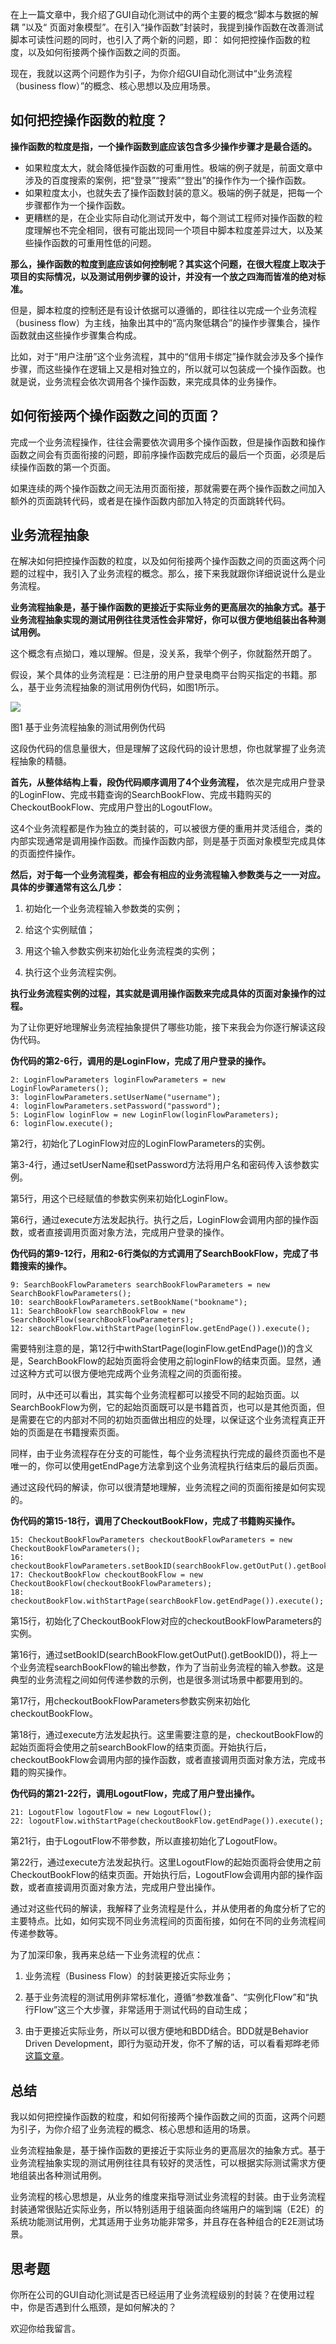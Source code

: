 在上一篇文章中，我介绍了GUI自动化测试中的两个主要的概念“脚本与数据的解耦 ”以及“ 页面对象模型”。在引入“操作函数”封装时，我提到操作函数在改善测试脚本可读性问题的同时，也引入了两个新的问题，即： 如何把控操作函数的粒度，以及如何衔接两个操作函数之间的页面。

现在，我就以这两个问题作为引子，为你介绍GUI自动化测试中“业务流程（business flow）”的概念、核心思想以及应用场景。

## 如何把控操作函数的粒度？

**操作函数的粒度是指，一个操作函数到底应该包含多少操作步骤才是最合适的。**

- 如果粒度太大，就会降低操作函数的可重用性。极端的例子就是，前面文章中涉及的百度搜索的案例，把“登录”“搜索”“登出”的操作作为一个操作函数。
- 如果粒度太小，也就失去了操作函数封装的意义。极端的例子就是，把每一个步骤都作为一个操作函数。
- 更糟糕的是，在企业实际自动化测试开发中，每个测试工程师对操作函数的粒度理解也不完全相同，很有可能出现同一个项目中脚本粒度差异过大，以及某些操作函数的可重用性低的问题。

**那么，操作函数的粒度到底应该如何控制呢？其实这个问题，在很大程度上取决于项目的实际情况，以及测试用例步骤的设计，并没有一个放之四海而皆准的绝对标准。**

但是，脚本粒度的控制还是有设计依据可以遵循的，即往往以完成一个业务流程（business flow）为主线，抽象出其中的“高内聚低耦合”的操作步骤集合，操作函数就由这些操作步骤集合构成。

比如，对于“用户注册”这个业务流程，其中的“信用卡绑定”操作就会涉及多个操作步骤，而这些操作在逻辑上又是相对独立的，所以就可以包装成一个操作函数。也就是说，业务流程会依次调用各个操作函数，来完成具体的业务操作。

## 如何衔接两个操作函数之间的页面？

完成一个业务流程操作，往往会需要依次调用多个操作函数，但是操作函数和操作函数之间会有页面衔接的问题，即前序操作函数完成后的最后一个页面，必须是后续操作函数的第一个页面。

如果连续的两个操作函数之间无法用页面衔接，那就需要在两个操作函数之间加入额外的页面跳转代码，或者是在操作函数内部加入特定的页面跳转代码。

## 业务流程抽象

在解决如何把控操作函数的粒度，以及如何衔接两个操作函数之间的页面这两个问题的过程中，我引入了业务流程的概念。那么，接下来我就跟你详细说说什么是业务流程。

**业务流程抽象是，基于操作函数的更接近于实际业务的更高层次的抽象方式。基于业务流程抽象实现的测试用例往往灵活性会非常好，你可以很方便地组装出各种测试用例。**

这个概念有点拗口，难以理解。但是，没关系，我举个例子，你就豁然开朗了。

假设，某个具体的业务流程是：已注册的用户登录电商平台购买指定的书籍。那么，基于业务流程抽象的测试用例伪代码，如图1所示。

![](https://static001.geekbang.org/resource/image/a7/46/a7b02e628552dd97070c90058b755a46.png?wh=902*448)

图1 基于业务流程抽象的测试用例伪代码

这段伪代码的信息量很大，但是理解了这段代码的设计思想，你也就掌握了业务流程抽象的精髓。

**首先，从整体结构上看，段伪代码顺序调用了4个业务流程，** 依次是完成用户登录的LoginFlow、完成书籍查询的SearchBookFlow、完成书籍购买的CheckoutBookFlow、完成用户登出的LogoutFlow。

这4个业务流程都是作为独立的类封装的，可以被很方便的重用并灵活组合，类的内部实现通常是调用操作函数。而操作函数内部，则是基于页面对象模型完成具体的页面控件操作。

**然后，对于每一个业务流程类，都会有相应的业务流程输入参数类与之一一对应。具体的步骤通常有这么几步：**

1. 初始化一个业务流程输入参数类的实例；

2. 给这个实例赋值；

3. 用这个输入参数实例来初始化业务流程类的实例；

4. 执行这个业务流程实例。


**执行业务流程实例的过程，其实就是调用操作函数来完成具体的页面对象操作的过程。**

为了让你更好地理解业务流程抽象提供了哪些功能，接下来我会为你逐行解读这段伪代码。

**伪代码的第2-6行，调用的是LoginFlow，完成了用户登录的操作。**

```
2: LoginFlowParameters loginFlowParameters = new LoginFlowParameters();
3: loginFlowParameters.setUserName("username");
4: loginFlowParameters.setPassword("password");
5: LoginFlow loginFlow = new LoginFlow(loginFlowParameters);
6: loginFlow.execute();

```

第2行，初始化了LoginFlow对应的LoginFlowParameters的实例。

第3-4行，通过setUserName和setPassword方法将用户名和密码传入该参数实例。

第5行，用这个已经赋值的参数实例来初始化LoginFlow。

第6行，通过execute方法发起执行。执行之后，LoginFlow会调用内部的操作函数，或者直接调用页面对象方法，完成用户登录的操作。

**伪代码的第9-12行，用和2-6行类似的方式调用了SearchBookFlow，完成了书籍搜索的操作。**

```
9: SearchBookFlowParameters searchBookFlowParameters = new SearchBookFlowParameters();
10: searchBookFlowParameters.setBookName("bookname");
11: SearchBookFlow searchBookFlow = new SearchBookFlow(searchBookFlowParameters);
12: searchBookFlow.withStartPage(loginFlow.getEndPage()).execute();

```

需要特别注意的是，第12行中withStartPage(loginFlow.getEndPage())的含义是，SearchBookFlow的起始页面将会使用之前loginFlow的结束页面。显然，通过这种方式可以很方便地完成两个业务流程之间的页面衔接。

同时，从中还可以看出，其实每个业务流程都可以接受不同的起始页面。以SearchBookFlow为例，它的起始页面既可以是书籍首页，也可以是其他页面，但是需要在它的内部对不同的初始页面做出相应的处理，以保证这个业务流程真正开始的页面是在书籍搜索页面。

同样，由于业务流程存在分支的可能性，每个业务流程执行完成的最终页面也不是唯一的，你可以使用getEndPage方法拿到这个业务流程执行结束后的最后页面。

通过这段代码的解读，你可以很清楚地理解，业务流程之间的页面衔接是如何实现的。

**伪代码的第15-18行，调用了CheckoutBookFlow，完成了书籍购买操作。**

```
15: CheckoutBookFlowParameters checkoutBookFlowParameters = new CheckoutBookFlowParameters();
16: checkoutBookFlowParameters.setBookID(searchBookFlow.getOutPut().getBookID());
17: CheckoutBookFlow checkoutBookFlow = new CheckoutBookFlow(checkoutBookFlowParameters);
18: checkoutBookFlow.withStartPage(searchBookFlow.getEndPage()).execute();

```

第15行，初始化了CheckoutBookFlow对应的checkoutBookFlowParameters的实例。

第16行，通过setBookID(searchBookFlow.getOutPut().getBookID())，将上一个业务流程searchBookFlow的输出参数，作为了当前业务流程的输入参数。这是典型的业务流程之间如何传递参数的示例，也是很多测试场景中都要用到的。

第17行，用checkoutBookFlowParameters参数实例来初始化checkoutBookFlow。

第18行，通过execute方法发起执行。这里需要注意的是，checkoutBookFlow的起始页面将会使用之前searchBookFlow的结束页面。开始执行后，checkoutBookFlow会调用内部的操作函数，或者直接调用页面对象方法，完成书籍的购买操作。

**伪代码的第21-22行，调用LogoutFlow，完成了用户登出操作。**

```
21: LogoutFlow logoutFlow = new LogoutFlow();
22: logoutFlow.withStartPage(checkoutBookFlow.getEndPage()).execute();

```

第21行，由于LogoutFlow不带参数，所以直接初始化了LogoutFlow。

第22行，通过execute方法发起执行。这里LogoutFlow的起始页面将会使用之前CheckoutBookFlow的结束页面。开始执行后，LogoutFlow会调用内部的操作函数，或者直接调用页面对象方法，完成用户登出操作。

通过对这些代码的解读，我解释了业务流程是什么，并从使用者的角度分析了它的主要特点。比如，如何实现不同业务流程间的页面衔接，如何在不同的业务流程间传递参数等。

为了加深印象，我再来总结一下业务流程的优点：

1. 业务流程（Business Flow）的封装更接近实际业务；

2. 基于业务流程的测试用例非常标准化，遵循“参数准备”、“实例化Flow”和“执行Flow”这三个大步骤，非常适用于测试代码的自动生成；

3. 由于更接近实际业务，所以可以很方便地和BDD结合。BDD就是Behavior Driven Development，即行为驱动开发，你不了解的话，可以看看郑晔老师 [这篇文章](https://time.geekbang.org/column/article/417462)。


## 总结

我以如何把控操作函数的粒度，和如何衔接两个操作函数之间的页面，这两个问题为引子，为你介绍了业务流程的概念、核心思想和适用的场景。

业务流程抽象是，基于操作函数的更接近于实际业务的更高层次的抽象方式。基于业务流程抽象实现的测试用例往往具有较好的灵活性，可以根据实际测试需求方便地组装出各种测试用例。

业务流程的核心思想是，从业务的维度来指导测试业务流程的封装。由于业务流程封装通常很贴近实际业务，所以特别适用于组装面向终端用户的端到端（E2E）的系统功能测试用例，尤其适用于业务功能非常多，并且存在各种组合的E2E测试场景。

## 思考题

你所在公司的GUI自动化测试是否已经运用了业务流程级别的封装？在使用过程中，你是否遇到什么瓶颈，是如何解决的？

欢迎你给我留言。